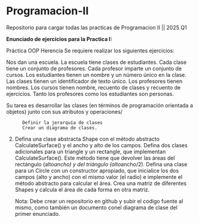 # Programacion-II
Repositorio para cargar todas las practicas de Programacion II || 2025 Q1


**Enunciado de ejercicios para la Practica I:**

  Práctica OOP Herencia
  Se requiere realizar los siguientes ejercicios:
  
  Nos dan una escuela. La escuela tiene clases de estudiantes. Cada clase tiene un conjunto de profesores. Cada profesor imparte un conjunto de cursos. Los estudiantes tienen un nombre y un número único en la clase. Las clases tienen un identificador de texto único. Los profesores tienen nombres. Los cursos tienen nombre, recuento de clases y recuento de ejercicios. Tanto los profesores como los estudiantes son personas.
  
  Su tarea es desarrollar las clases (en términos de programación orientada a objetos) junto con sus atributos y operaciones/
  
          Definir la jerarquía de clases
          Crear un diagrama de clases.
  2.  Defina una clase abstracta Shape con el método abstracto CalculateSurface() y el ancho y alto de los campos. Defina dos clases adicionales para un triangle y un rectangle, que implementan CalculateSurface(). Este método tiene que devolver las áreas del rectángulo (alto*ancho) y del triángulo (alto*ancho/2).  Defina una clase para un Circle con un constructor apropiado, que inicialice los dos campos (alto y ancho) con el mismo valor (el radio) e implemente el método abstracto para calcular el área. Crea una matriz de diferentes Shapes y calcula el área de cada forma en otra matriz.
  
         Nota: Debe crear un repositorio en github y subir el codigo fuente al mismo, como también un documento conel diagrama de clase del primer enunciado.
